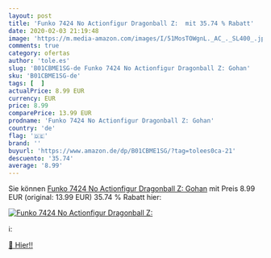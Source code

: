 ```yaml
---
layout: post
title: 'Funko 7424 No Actionfigur Dragonball Z:  mit 35.74 % Rabatt'
date: 2020-02-03 21:19:48
image: 'https://m.media-amazon.com/images/I/51MosTOWgnL._AC_._SL400_.jpg'
comments: true
category: ofertas
author: 'tole.es'
slug: 'B01CBME1SG-de Funko 7424 No Actionfigur Dragonball Z: Gohan'
sku: 'B01CBME1SG-de'
tags: [  ]
actualPrice: 8.99 EUR
currency: EUR
price: 8.99
comparePrice: 13.99 EUR
prodname: 'Funko 7424 No Actionfigur Dragonball Z: Gohan'
country: 'de'
flag: '🇩🇪'
brand: ''
buyurl: 'https://www.amazon.de/dp/B01CBME1SG/?tag=tolees0ca-21'
descuento: '35.74'
average: '8.99'
---
```


Sie können [Funko 7424 No Actionfigur Dragonball Z: Gohan](https://www.amazon.de/dp/B01CBME1SG/?tag=tolees0ca-21) mit Preis 8.99 EUR (original: 13.99 EUR) 35.74 % Rabatt hier:

[![Funko 7424 No Actionfigur Dragonball Z: ](https://m.media-amazon.com/images/I/51MosTOWgnL._AC_._SL400_.jpg)](https://www.amazon.de/dp/B01CBME1SG/?tag=tolees0ca-21)

ℹ️:


[🛒 Hier!!](https://www.amazon.de/dp/B01CBME1SG/?tag=tolees0ca-21)
